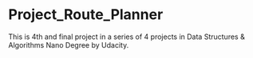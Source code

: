 # Project_Route_Planner
This is 4th and final project in a series of 4 projects in Data Structures &amp; Algorithms Nano Degree by Udacity.
